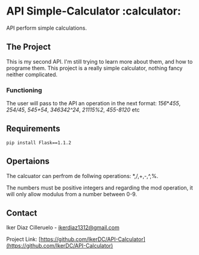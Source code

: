 # API Simple-Calculator :calculator:
API perform simple calculations.


## The Project
This is my second API. I'm still trying to learn more about them, and how to programe them. This project is a really simple calculator, nothing fancy neither complicated.

### Functioning
The user will pass to the API an operation in the next format: *156***455*, *254/45*, *545+54*, *346342^24*, *21115%2*, *455-8120* etc

## Requirements
```
pip install Flask==1.1.2
```

## Opertaions
The calcuator can perfrom de follwing operations: *,/,+,-,^,%.

The numbers must be positive integers and regarding the mod operation, it will only allow modulus from a number between 0-9. 

## Contact

Iker Diaz Cilleruelo - ikerdiaz1312@gmail.com

Project Link: [https://github.com/IkerDC/API-Calculator](https://github.com/IkerDC/API-Calculator)
